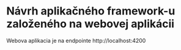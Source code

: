 # Návrh aplikačného framework-u založeného na webovej aplikácii



Webova aplikacia je na endpointe http://localhost:4200
